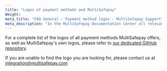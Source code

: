 ```yaml
---
title: "Logos of payment methods and MultiSafepay"
Weight:
meta_title: "FAQ General - Payment method logos - MultiSafepay Support"
meta_description: "In the MultiSafepay Documentation Center all relevant information regarding our Plugins and API. As well as Support pages for Payment Method, Tools and General Questions. You can also find the contact details of our Support Team and Integration Team."
---
```


For a complete list of the logos of all payment methods MultiSafepay offers, as well as MultiSafepay's own logos, please refer to [our dedicated GitHub repository](https://github.com/MultiSafepay/msp-payment-logoicons).


If you are unable to find the logo you are looking for, please contact us at <integration@multisafepay.com>

